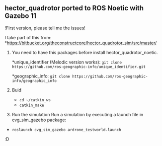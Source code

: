 ## hector_quadrotor ported to ROS Noetic with Gazebo 11

!First version, please tell me the issues!

I take part of this from:
*https://bitbucket.org/theconstructcore/hector_quadrotor_sim/src/master/

1. You need to have this packages before install hector_quadrotor_noetic.
    
    *unique_identifier (Melodic version works):
    `git clone https://github.com/ros-geographic-info/unique_identifier.git`

    *geographic_info:
    `git clone https://github.com/ros-geographic-info/geographic_info`
    
2. Buid
    * `cd ~/catkin_ws`
    * `catkin_make`

3. Run the simulation
Run a simulation by executing a launch file in cvg_sim_gazebo package: 

* `roslaunch cvg_sim_gazebo ardrone_testworld.launch`

:D
